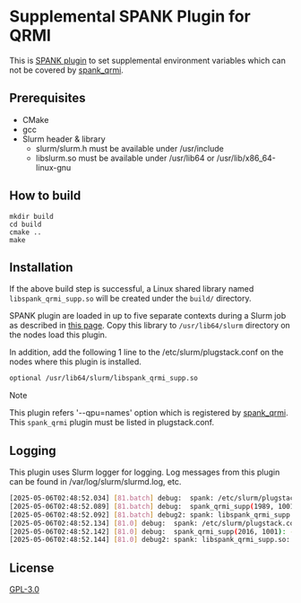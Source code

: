 # Supplemental SPANK Plugin for QRMI

This is [SPANK plugin](https://slurm.schedmd.com/spank.html) to set supplemental environment variables which can not be covered by [spank_qrmi](../spank_qrmi/README.md).
 
## Prerequisites

* CMake
* gcc
* Slurm header & library
  * slurm/slurm.h must be available under /usr/include
  * libslurm.so must be available under /usr/lib64 or /usr/lib/x86_64-linux-gnu

## How to build

```shell-session
mkdir build
cd build
cmake ..
make
```

## Installation

If the above build step is successful, a Linux shared library named `libspank_qrmi_supp.so` will be created under the `build/` directory. 

SPANK plugin are loaded in up to five separate contexts during a Slurm job as described in [this page](https://slurm.schedmd.com/spank.html#SECTION_SPANK-PLUGINS). Copy this library to `/usr/lib64/slurm` directory on the nodes load this plugin.

In addition, add the following 1 line to the /etc/slurm/plugstack.conf on the nodes where this plugin is installed.

```bash
optional /usr/lib64/slurm/libspank_qrmi_supp.so
```

> [!NOTE]
> This plugin refers '--qpu=names' option which is registered by [spank_qrmi](../spank_qrmi/README.md). This `spank_qrmi` plugin must be listed in plugstack.conf.

## Logging

This plugin uses Slurm logger for logging. Log messages from this plugin can be found in /var/log/slurm/slurmd.log, etc.

```bash
[2025-05-06T02:48:52.034] [81.batch] debug:  spank: /etc/slurm/plugstack.conf:2: Loaded plugin libspank_qrmi_supp.so
[2025-05-06T02:48:52.089] [81.batch] debug:  spank_qrmi_supp(1989, 1001): -> slurm_spank_task_init argc=0 remote=1
[2025-05-06T02:48:52.092] [81.batch] debug2: spank: libspank_qrmi_supp.so: task_init = 0
[2025-05-06T02:48:52.134] [81.0] debug:  spank: /etc/slurm/plugstack.conf:2: Loaded plugin libspank_qrmi_supp.so
[2025-05-06T02:48:52.142] [81.0] debug:  spank_qrmi_supp(2016, 1001): -> slurm_spank_task_init argc=0 remote=1
[2025-05-06T02:48:52.144] [81.0] debug2: spank: libspank_qrmi_supp.so: task_init = 0
```

## License

[GPL-3.0](https://github.com/qiskit-community/spank-plugins/blob/main/LICENSE)

